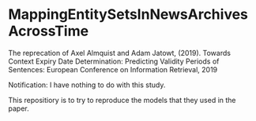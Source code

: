 # MappingEntitySetsInNewsArchivesAcrossTime
The reprecation of Axel Almquist and Adam Jatowt, (2019). Towards Context Expiry Date Determination: Predicting Validity Periods of Sentences: European Conference on Information Retrieval, 2019

Notification: I have nothing to do with this study.

This repositiory is to try to reproduce the models that they used in the paper.
